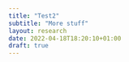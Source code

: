 ```yaml
---
title: "Test2"
subtitle: "More stuff"
layout: research
date: 2022-04-18T18:20:10+01:00
draft: true
---
```


